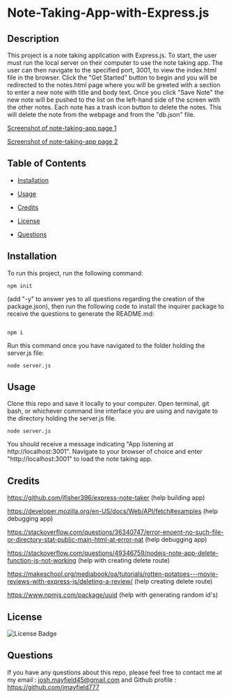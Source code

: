 # Note-Taking-App-with-Express.js

## Description

This project is a note taking application with Express.js. To start, the user must run the local server on their computer to use the note taking app. The user can then navigate to the specified port, 3001, to view the index.html file in the browser. Click the "Get Started" button to begin and you will be redirected to the notes.html page where you will be greeted with a section to enter a new note with title and body text. Once you click "Save Note" the new note will be pushed to the list on the left-hand side of the screen with the other notes. Each note has a trash icon button to delete the notes. This will delete the note from the webpage and from the "db.json" file.

[Screenshot of note-taking-app page 1]()

[Screenshot of note-taking-app page 2]()

## Table of Contents

 * [Installation](#installation)

 * [Usage](#usage)

 * [Credits](#credits)

 * [License](#license)

 * [Questions](#questions)

## Installation

To run this project, run the following command:

```
npm init 
```

(add "-y" to answer yes to all questions regarding the creation of the package.json), then run the following code to install the inquirer package to receive the questions to generate the README.md:

```

npm i 
```

Run this command once you have navigated to the folder holding the server.js file:

```
node server.js
```

## Usage

Clone this repo and save it locally to your computer. Open terminal, git bash, or whichever command line interface you are using and navigate to the directory holding the server.js file. 

```
node server.js
```

You should receive a message indicating "App listening at http://localhost:3001". Navigate to your browser of choice and enter "http://localhost:3001" to load the note taking app.

## Credits

https://github.com/jfisher396/express-note-taker (help building app)

https://developer.mozilla.org/en-US/docs/Web/API/fetch#examples (help debugging app)

https://stackoverflow.com/questions/36340747/error-enoent-no-such-file-or-directory-stat-public-main-html-at-error-nat (help debugging app)

https://stackoverflow.com/questions/49346759/nodejs-note-app-delete-function-is-not-working (help with creating delete route)

https://makeschool.org/mediabook/oa/tutorials/rotten-potatoes---movie-reviews-with-express-js/deleting-a-review/ (help creating delete route)

https://www.npmjs.com/package/uuid (help with generating random id's)


## License

![License Badge](https://img.shields.io/badge/license-MIT-blue)

## Questions

If you have any questions about this repo, please feel free to contact me at my email : josh.mayfield45@gmail.com and Github profile : https://github.com/jmayfield777